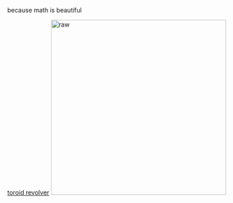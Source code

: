 because math is beautiful 

[toroid revolver](/toroid_revolver)
<img src="/toroid_revolver/toroid_compressed.gif" width="400" alt="raw" />
